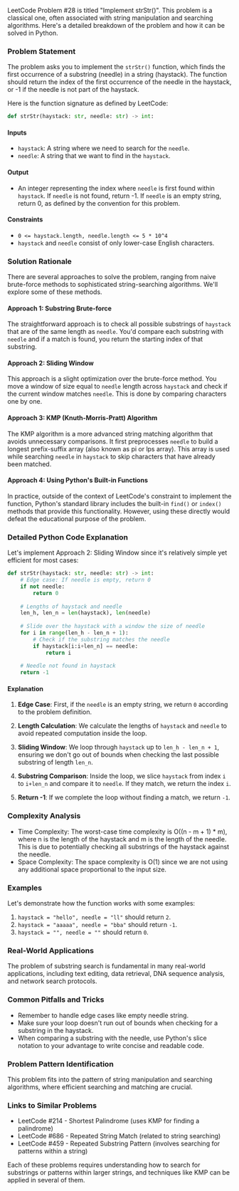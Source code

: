 LeetCode Problem #28 is titled "Implement strStr()". This problem is a classical one, often associated with string manipulation and searching algorithms. Here's a detailed breakdown of the problem and how it can be solved in Python.

### Problem Statement

The problem asks you to implement the `strStr()` function, which finds the first occurrence of a substring (needle) in a string (haystack). The function should return the index of the first occurrence of the needle in the haystack, or -1 if the needle is not part of the haystack.

Here is the function signature as defined by LeetCode:

```python
def strStr(haystack: str, needle: str) -> int:
```

#### Inputs
- `haystack`: A string where we need to search for the `needle`.
- `needle`: A string that we want to find in the `haystack`.

#### Output
- An integer representing the index where `needle` is first found within `haystack`. If `needle` is not found, return -1. If `needle` is an empty string, return 0, as defined by the convention for this problem.

#### Constraints
- `0 <= haystack.length, needle.length <= 5 * 10^4`
- `haystack` and `needle` consist of only lower-case English characters.

### Solution Rationale

There are several approaches to solve the problem, ranging from naive brute-force methods to sophisticated string-searching algorithms. We'll explore some of these methods.

#### Approach 1: Substring Brute-force

The straightforward approach is to check all possible substrings of `haystack` that are of the same length as `needle`. You'd compare each substring with `needle` and if a match is found, you return the starting index of that substring.

#### Approach 2: Sliding Window

This approach is a slight optimization over the brute-force method. You move a window of size equal to `needle` length across `haystack` and check if the current window matches `needle`. This is done by comparing characters one by one.

#### Approach 3: KMP (Knuth-Morris-Pratt) Algorithm

The KMP algorithm is a more advanced string matching algorithm that avoids unnecessary comparisons. It first preprocesses `needle` to build a longest prefix-suffix array (also known as pi or lps array). This array is used while searching `needle` in `haystack` to skip characters that have already been matched.

#### Approach 4: Using Python's Built-in Functions

In practice, outside of the context of LeetCode's constraint to implement the function, Python's standard library includes the built-in `find()` or `index()` methods that provide this functionality. However, using these directly would defeat the educational purpose of the problem.

### Detailed Python Code Explanation

Let's implement Approach 2: Sliding Window since it's relatively simple yet efficient for most cases:

```python
def strStr(haystack: str, needle: str) -> int:
    # Edge case: If needle is empty, return 0
    if not needle:
        return 0
    
    # Lengths of haystack and needle
    len_h, len_n = len(haystack), len(needle)
    
    # Slide over the haystack with a window the size of needle
    for i in range(len_h - len_n + 1):
        # Check if the substring matches the needle
        if haystack[i:i+len_n] == needle:
            return i
            
    # Needle not found in haystack
    return -1
```

#### Explanation

1. **Edge Case**: First, if the `needle` is an empty string, we return `0` according to the problem definition.

2. **Length Calculation**: We calculate the lengths of `haystack` and `needle` to avoid repeated computation inside the loop.

3. **Sliding Window**: We loop through `haystack` up to `len_h - len_n + 1`, ensuring we don't go out of bounds when checking the last possible substring of length `len_n`.

4. **Substring Comparison**: Inside the loop, we slice `haystack` from index `i` to `i+len_n` and compare it to `needle`. If they match, we return the index `i`.

5. **Return -1**: If we complete the loop without finding a match, we return `-1`.

### Complexity Analysis

- Time Complexity: The worst-case time complexity is O((n - m + 1) * m), where n is the length of the haystack and m is the length of the needle. This is due to potentially checking all substrings of the haystack against the needle.
- Space Complexity: The space complexity is O(1) since we are not using any additional space proportional to the input size.

### Examples

Let's demonstrate how the function works with some examples:

1. `haystack = "hello", needle = "ll"` should return `2`.
2. `haystack = "aaaaa", needle = "bba"` should return `-1`.
3. `haystack = "", needle = ""` should return `0`.

### Real-World Applications

The problem of substring search is fundamental in many real-world applications, including text editing, data retrieval, DNA sequence analysis, and network search protocols.

### Common Pitfalls and Tricks

- Remember to handle edge cases like empty needle string.
- Make sure your loop doesn't run out of bounds when checking for a substring in the haystack.
- When comparing a substring with the needle, use Python's slice notation to your advantage to write concise and readable code.

### Problem Pattern Identification

This problem fits into the pattern of string manipulation and searching algorithms, where efficient searching and matching are crucial.

### Links to Similar Problems

- LeetCode #214 - Shortest Palindrome (uses KMP for finding a palindrome)
- LeetCode #686 - Repeated String Match (related to string searching)
- LeetCode #459 - Repeated Substring Pattern (involves searching for patterns within a string)

Each of these problems requires understanding how to search for substrings or patterns within larger strings, and techniques like KMP can be applied in several of them.